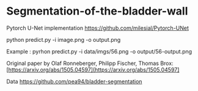 # Segmentation-of-the-bladder-wall

Pytorch U-Net implementation https://github.com/milesial/Pytorch-UNet

python predict.py -i image.png -o output.png

Example : pyrhon predict.py -i data/imgs/56.png -o output/56-output.png

Original paper by Olaf Ronneberger, Philipp Fischer, Thomas Brox: [https://arxiv.org/abs/1505.04597](https://arxiv.org/abs/1505.04597]

Data https://github.com/pea94/bladder-segmentation 
